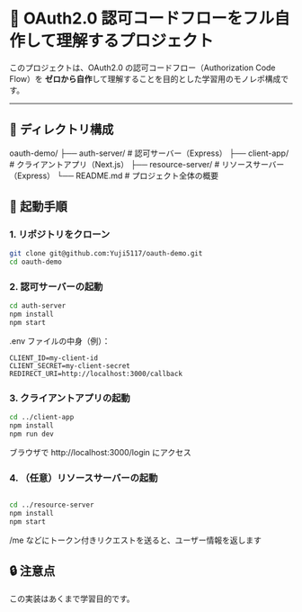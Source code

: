 # 🔐 OAuth2.0 認可コードフローをフル自作して理解するプロジェクト

このプロジェクトは、OAuth2.0 の認可コードフロー（Authorization Code Flow）を **ゼロから自作**して理解することを目的とした学習用のモノレポ構成です。

---

## 📁 ディレクトリ構成

oauth-demo/
├── auth-server/ # 認可サーバー（Express）
├── client-app/ # クライアントアプリ（Next.js）
├── resource-server/ # リソースサーバー（Express）
└── README.md # プロジェクト全体の概要

## 🚀 起動手順

### 1. リポジトリをクローン

```bash
git clone git@github.com:Yuji5117/oauth-demo.git
cd oauth-demo
```

### 2. 認可サーバーの起動

```bash
cd auth-server
npm install
npm start
```

.env ファイルの中身（例）：

```env
CLIENT_ID=my-client-id
CLIENT_SECRET=my-client-secret
REDIRECT_URI=http://localhost:3000/callback
```

### 3. クライアントアプリの起動

```bash
cd ../client-app
npm install
npm run dev
```

ブラウザで http://localhost:3000/login にアクセス

### 4. （任意）リソースサーバーの起動

```bash

cd ../resource-server
npm install
npm start

```

/me などにトークン付きリクエストを送ると、ユーザー情報を返します

## 🔒 注意点

この実装はあくまで学習目的です。
